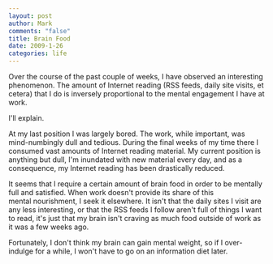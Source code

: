 ```yaml
--- 
layout: post
author: Mark
comments: "false"
title: Brain Food
date: 2009-1-26
categories: life
---
```

Over the course of the past couple of weeks, I have observed an interesting phenomenon. The amount of Internet reading (RSS feeds, daily site visits, et cetera) that I do is inversely proportional to the mental engagement I have at work.

I'll explain.

At my last position I was largely bored. The work, while important, was mind-numbingly dull and tedious. During the final weeks of my time there I consumed vast amounts of Internet reading material. My current position is anything but dull, I'm inundated with new material every day, and as a consequence, my Internet reading has been drastically reduced.

It seems that I require a certain amount of brain food in order to be mentally full and satisfied. When work doesn't provide its share of this mental nourishment, I seek it elsewhere. It isn't that the daily sites I visit are any less interesting, or that the RSS feeds I follow aren't full of things I want to read, it's just that my brain isn't craving as much food outside of work as it was a few weeks ago.

Fortunately, I don't think my brain can gain mental weight, so if I over-indulge for a while, I won't have to go on an information diet later.
